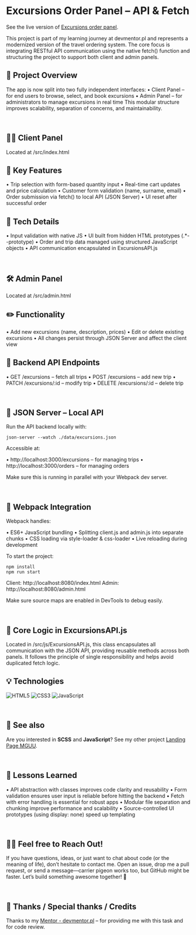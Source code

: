 # Excursions Order Panel – API & Fetch

See the live version of [Excursions order panel](https://code-mike-code.github.io/excursions-order-panel/).

This project is part of my learning journey at devmentor.pl and represents a modernized version of the travel ordering system. The core focus is integrating RESTful API communication using the native fetch() function and structuring the project to support both client and admin panels.


## 🧭 Project Overview
The app is now split into two fully independent interfaces:
   • Client Panel – for end users to browse, select, and book excursions
   • Admin Panel – for administrators to manage excursions in real time
This modular structure improves scalability, separation of concerns, and maintainability.

&nbsp;

## 🧑‍💼 Client Panel
Located at /src/index.html

## 🔑 Key Features
• Trip selection with form-based quantity input
• Real-time cart updates and price calculation
• Customer form validation (name, surname, email)
• Order submission via fetch() to local API (JSON Server)
• UI reset after successful order

## 🧪 Tech Details
• Input validation with native JS
• UI built from hidden HTML prototypes (.*--prototype)
• Order and trip data managed using structured JavaScript objects
• API communication encapsulated in ExcursionsAPI.js

&nbsp;

## 🛠 Admin Panel
Located at /src/admin.html

## ✏️ Functionality
• Add new excursions (name, description, prices)
• Edit or delete existing excursions
• All changes persist through JSON Server and affect the client view

## 🔧 Backend API Endpoints
• GET /excursions – fetch all trips
• POST /excursions – add new trip
• PATCH /excursions/:id – modify trip
• DELETE /excursions/:id – delete trip

&nbsp;

## 📡 JSON Server – Local API
Run the API backend locally with:
```
json-server --watch ./data/excursions.json
```

Accessible at:

• http://localhost:3000/excursions – for managing trips
• http://localhost:3000/orders – for managing orders

Make sure this is running in parallel with your Webpack dev server.

&nbsp;

## 🧰 Webpack Integration
Webpack handles:

• ES6+ JavaScript bundling
• Splitting client.js and admin.js into separate chunks
• CSS loading via style-loader & css-loader
• Live reloading during development

To start the project:
```
npm install
npm run start
```

Client: http://localhost:8080/index.html
Admin: http://localhost:8080/admin.html

Make sure source maps are enabled in DevTools to debug easily.

&nbsp;

## 🧠 Core Logic in ExcursionsAPI.js
Located in /src/js/ExcursionsAPI.js, this class encapsulates all communication with the JSON API, providing reusable methods across both panels. It follows the principle of single responsibility and helps avoid duplicated fetch logic.


## 💡 Technologies
![HTML5](https://img.shields.io/badge/html5-%23E34F26.svg?style=for-the-badge&logo=html5&logoColor=white)
![CSS3](https://img.shields.io/badge/css3-%231572B6.svg?style=for-the-badge&logo=css3&logoColor=white)
![JavaScript](https://img.shields.io/badge/JavaScript-grey?style=for-the-badge&logo=javascript)


&nbsp;
 
## 🔗 See also

Are you interested in **SCSS** and **JavaScript**? See my other project [Landing Page MGUU](https://code-mike-code.github.io/landing_page_project/).

&nbsp;

## 📌 Lessons Learned
• API abstraction with classes improves code clarity and reusability
• Form validation ensures user input is reliable before hitting the backend
• Fetch with error handling is essential for robust apps
• Modular file separation and chunking improve performance and scalability
• Source-controlled UI prototypes (using display: none) speed up templating

&nbsp;

## 🙋‍♂️ Feel free to Reach Out!
If you have questions, ideas, or just want to chat about code (or the meaning of life), don’t hesitate to contact me. Open an issue, drop me a pull request, or send a message—carrier pigeon works too, but GitHub might be faster. Let’s build something awesome together! 🚀


&nbsp;

## 👏 Thanks / Special thanks / Credits
Thanks to my [Mentor - devmentor.pl](https://devmentor.pl/) – for providing me with this task and for code review.

